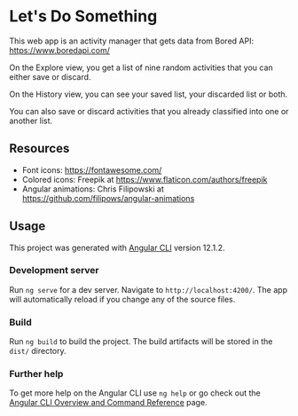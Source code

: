 # Let's Do Something


This web app is an activity manager that gets data from Bored API: https://www.boredapi.com/

On the Explore view, you get a list of nine random activities that you can either save or discard.

On the History view, you can see your saved list, your discarded list or both.

You can also save or discard activities that you already classified into one or another list.

## Resources

- Font icons: https://fontawesome.com/
- Colored icons: Freepik at https://www.flaticon.com/authors/freepik
- Angular animations: Chris Filipowski at https://github.com/filipows/angular-animations

## Usage

This project was generated with [Angular CLI](https://github.com/angular/angular-cli) version 12.1.2.

### Development server

Run `ng serve` for a dev server. Navigate to `http://localhost:4200/`. The app will automatically reload if you change any of the source files.

### Build

Run `ng build` to build the project. The build artifacts will be stored in the `dist/` directory.

### Further help

To get more help on the Angular CLI use `ng help` or go check out the [Angular CLI Overview and Command Reference](https://angular.io/cli) page.
